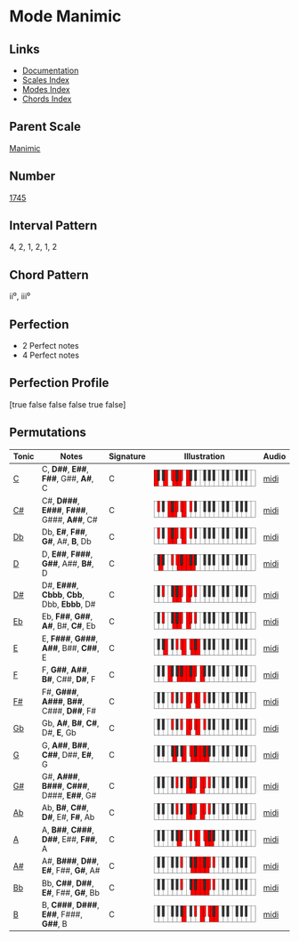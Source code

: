 # Mode Manimic

## Links

- [Documentation](index.md)
- [Scales Index](Scales.md)
- [Modes Index](Modes.md)
- [Chords Index](Chords.md)

## Parent Scale

[Manimic](ScaleManimic.md)

## Number

[1745](https://ianring.com/musictheory/scales/1745)

## Interval Pattern

4, 2, 1, 2, 1, 2

## Chord Pattern

ii⁰, iii⁰

## Perfection

- 2 Perfect notes
- 4 Perfect notes

## Perfection Profile

[true false false false true false]

## Permutations

| Tonic | Notes | Signature | Illustration | Audio |
|-------|-------|-----------|--------------|-------|
| [C](ModeCNaturalManimic.md) | C, **D##**, **E##**, **F##**, G##, **A#**, C | C | ![CNaturalManimic](ModeCNaturalManimic.png) | [midi](https://github.com/edipermadi/music/blob/main/docs/ModeCNaturalManimic.mid?raw=true) |
| [C#](ModeCSharpManimic.md) | C#, **D###**, **E###**, **F###**, G###, **A##**, C# | C | ![CSharpManimic](ModeCSharpManimic.png) | [midi](https://github.com/edipermadi/music/blob/main/docs/ModeCSharpManimic.mid?raw=true) |
| [Db](ModeDFlatManimic.md) | Db, **E#**, **F##**, **G#**, A#, **B**, Db | C | ![DFlatManimic](ModeDFlatManimic.png) | [midi](https://github.com/edipermadi/music/blob/main/docs/ModeDFlatManimic.mid?raw=true) |
| [D](ModeDNaturalManimic.md) | D, **E##**, **F###**, **G##**, A##, **B#**, D | C | ![DNaturalManimic](ModeDNaturalManimic.png) | [midi](https://github.com/edipermadi/music/blob/main/docs/ModeDNaturalManimic.mid?raw=true) |
| [D#](ModeDSharpManimic.md) | D#, **E###**, **Cbbb**, **Cbb**, Dbb, **Ebbb**, D# | C | ![DSharpManimic](ModeDSharpManimic.png) | [midi](https://github.com/edipermadi/music/blob/main/docs/ModeDSharpManimic.mid?raw=true) |
| [Eb](ModeEFlatManimic.md) | Eb, **F##**, **G##**, **A#**, B#, **C#**, Eb | C | ![EFlatManimic](ModeEFlatManimic.png) | [midi](https://github.com/edipermadi/music/blob/main/docs/ModeEFlatManimic.mid?raw=true) |
| [E](ModeENaturalManimic.md) | E, **F###**, **G###**, **A##**, B##, **C##**, E | C | ![ENaturalManimic](ModeENaturalManimic.png) | [midi](https://github.com/edipermadi/music/blob/main/docs/ModeENaturalManimic.mid?raw=true) |
| [F](ModeFNaturalManimic.md) | F, **G##**, **A##**, **B#**, C##, **D#**, F | C | ![FNaturalManimic](ModeFNaturalManimic.png) | [midi](https://github.com/edipermadi/music/blob/main/docs/ModeFNaturalManimic.mid?raw=true) |
| [F#](ModeFSharpManimic.md) | F#, **G###**, **A###**, **B##**, C###, **D##**, F# | C | ![FSharpManimic](ModeFSharpManimic.png) | [midi](https://github.com/edipermadi/music/blob/main/docs/ModeFSharpManimic.mid?raw=true) |
| [Gb](ModeGFlatManimic.md) | Gb, **A#**, **B#**, **C#**, D#, **E**, Gb | C | ![GFlatManimic](ModeGFlatManimic.png) | [midi](https://github.com/edipermadi/music/blob/main/docs/ModeGFlatManimic.mid?raw=true) |
| [G](ModeGNaturalManimic.md) | G, **A##**, **B##**, **C##**, D##, **E#**, G | C | ![GNaturalManimic](ModeGNaturalManimic.png) | [midi](https://github.com/edipermadi/music/blob/main/docs/ModeGNaturalManimic.mid?raw=true) |
| [G#](ModeGSharpManimic.md) | G#, **A###**, **B###**, **C###**, D###, **E##**, G# | C | ![GSharpManimic](ModeGSharpManimic.png) | [midi](https://github.com/edipermadi/music/blob/main/docs/ModeGSharpManimic.mid?raw=true) |
| [Ab](ModeAFlatManimic.md) | Ab, **B#**, **C##**, **D#**, E#, **F#**, Ab | C | ![AFlatManimic](ModeAFlatManimic.png) | [midi](https://github.com/edipermadi/music/blob/main/docs/ModeAFlatManimic.mid?raw=true) |
| [A](ModeANaturalManimic.md) | A, **B##**, **C###**, **D##**, E##, **F##**, A | C | ![ANaturalManimic](ModeANaturalManimic.png) | [midi](https://github.com/edipermadi/music/blob/main/docs/ModeANaturalManimic.mid?raw=true) |
| [A#](ModeASharpManimic.md) | A#, **B###**, **D##**, **E#**, F##, **G#**, A# | C | ![ASharpManimic](ModeASharpManimic.png) | [midi](https://github.com/edipermadi/music/blob/main/docs/ModeASharpManimic.mid?raw=true) |
| [Bb](ModeBFlatManimic.md) | Bb, **C##**, **D##**, **E#**, F##, **G#**, Bb | C | ![BFlatManimic](ModeBFlatManimic.png) | [midi](https://github.com/edipermadi/music/blob/main/docs/ModeBFlatManimic.mid?raw=true) |
| [B](ModeBNaturalManimic.md) | B, **C###**, **D###**, **E##**, F###, **G##**, B | C | ![BNaturalManimic](ModeBNaturalManimic.png) | [midi](https://github.com/edipermadi/music/blob/main/docs/ModeBNaturalManimic.mid?raw=true) |
